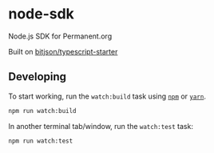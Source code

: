 # node-sdk

Node.js SDK for Permanent.org

Built on [bitjson/typescript-starter](https://github.com/bitjson/typescript-starter)


## Developing
To start working, run the `watch:build` task using [`npm`](https://docs.npmjs.com/getting-started/what-is-npm) or [`yarn`](https://yarnpkg.com/).

```sh
npm run watch:build
```

In another terminal tab/window, run the `watch:test` task:

```sh
npm run watch:test
```